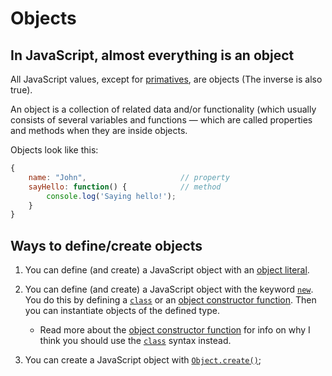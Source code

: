 # Objects

## In JavaScript, almost everything is an object
All JavaScript values, except for [primatives](primatives.md), are objects (The inverse is also true).

An object is a collection of related data and/or functionality (which usually consists of several variables and functions — which are called properties and methods when they are inside objects.

Objects look like this:
```javascript
{
    name: "John",                     // property
    sayHello: function() {            // method
        console.log('Saying hello!');
    }
}
```

## Ways to define/create objects

1. You can define (and create) a JavaScript object with an [object literal](./object-literal.md).

2. You can define (and create) a JavaScript object with the keyword [`new`](./new-operator.md). You do this by defining a [`class`](./classes.md) or an [object constructor function](./object-constructor-function.md). Then you can instantiate  objects of the defined type. 

    * Read more about the [object constructor function](./object-constructor-function.md) for info on why I think you should use the [`class`](./classes.md) syntax instead.

3. You can create a JavaScript object with [`Object.create()`](./object-create.md);

